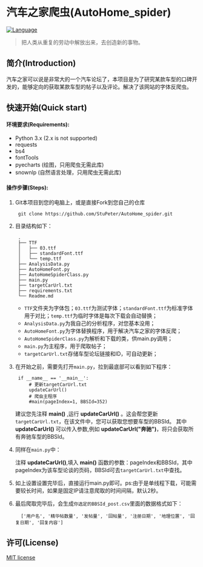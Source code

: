 # 汽车之家爬虫(AutoHome_spider)
[![Language](https://img.shields.io/badge/Language-Python-blue.svg)](https://www.python.org)

> 把人类从重复的劳动中解放出来，去创造新的事物。


## 简介(Introduction)

汽车之家可以说是非常大的一个汽车论坛了，本项目是为了研究某款车型的口碑开发的，能够定向的获取某款车型的帖子以及评论。解决了该网站的字体反爬虫。

## 快速开始(Quick start)

#### 环境要求(Requirements):

* Python 3.x (2.x is not supported)
* requests
* bs4
* fontTools
* pyecharts (绘图，只用爬虫无需此库)
* snownlp (自然语言处理，只用爬虫无需此库)

#### 操作步骤(Steps):

1. Git本项目到您的电脑上，或是直接Fork到您自己的仓库

        git clone https://github.com/StuPeter/AutoHome_spider.git

2. 目录结构如下：

        .
        ├── TTF
        │   ├── 03.ttf
        │   ├── standardFont.ttf
        │   └── temp.ttf
        ├── AnalysisData.py
        ├── AutoHomeFont.py
        ├── AutoHomeSpiderClass.py
        ├── main.py
        ├── targetCarUrl.txt
        ├── requirements.txt
        └── Readme.md
    
    + `TTF`文件夹为字体包；`03.ttf`为测试字体；`standardFont.ttf`为标准字体用于对比；`temp.ttf`为临时字体是每次下载会自动替换；
    + `AnalysisData.py`为我自己的分析程序，对您基本没用；
    + `AutoHomeFont.py`为字体替换程序，用于解决汽车之家的字体反爬；
    + `AutoHomeSpiderClass.py`为解析和下载的类，供main.py调用；
    + `main.py`为主程序，用于爬取帖子；
    + `targetCarUrl.txt`存储车型论坛链接和ID，可自动更新；
    
3. 在开始之前，需要先打开`main.py`，拉到最底部可以看到如下程序：

        if __name__ == '__main__':
            # 更新targetCarUrl.txt
            updateCarUrl()
            # 爬虫主程序
            #main(pageIndex=1, BBSId=352)
    
   建议您先注释 **main()** ,运行 **updateCarUrl()** 。这会帮您更新`targetCarUrl.txt`，在该文件中，您可以获取您想要车型的BBSId。
   其中 **updateCarUrl()** 可以传入参数,例如 **updateCarUrl("奔驰")**，将只会获取所有奔驰车型的BBSId。

4. 同样在`main.py`中：

   注释 **updateCarUrl()**,填入 **main()** 函数的参数：pageIndex和BBSId，其中pageIndex为该车型论谈的页码，BBSId可去`targetCarUrl.txt`中查找。

5. 如上设置设置完毕后，直接运行main.py即可。ps:由于是单线程下载，可能需要较长时间，如果是固定IP请注意爬取的时间间隔，默认2秒。

6. 最后爬取完毕后，会生成`你选定的BBSId_post.csv`里面的数据格式如下：

         ['用户名', '精华帖数量', '发帖量', '回帖量', '注册日期', '地理位置', '回复日期', '回复内容']

## 许可(License)
[MIT license](https://github.com/StuPeter/Sougou_dict_spider/blob/master/LICENSE "MIT license")
    


